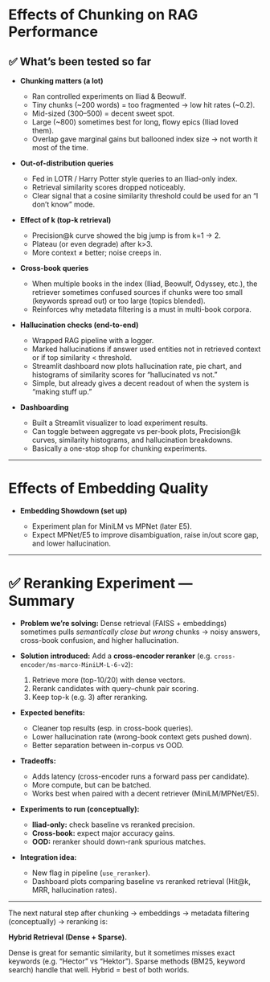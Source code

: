 # Effects of Chunking on RAG Performance

## ✅ What’s been tested so far

* **Chunking matters (a lot)**

  * Ran controlled experiments on Iliad & Beowulf.
  * Tiny chunks (~200 words) = too fragmented → low hit rates (~0.2).
  * Mid-sized (300–500) = decent sweet spot.
  * Large (~800) sometimes best for long, flowy epics (Iliad loved them).
  * Overlap gave marginal gains but ballooned index size → not worth it most of the time.

* **Out-of-distribution queries**

  * Fed in LOTR / Harry Potter style queries to an Iliad-only index.
  * Retrieval similarity scores dropped noticeably.
  * Clear signal that a cosine similarity threshold could be used for an “I don’t know” mode.

* **Effect of k (top-k retrieval)**

  * Precision@k curve showed the big jump is from k=1 → 2.
  * Plateau (or even degrade) after k>3.
  * More context ≠ better; noise creeps in.

* **Cross-book queries**

  * When multiple books in the index (Iliad, Beowulf, Odyssey, etc.), the retriever sometimes confused sources if chunks were too small (keywords spread out) or too large (topics blended).
  * Reinforces why metadata filtering is a must in multi-book corpora.

* **Hallucination checks (end-to-end)**

  * Wrapped RAG pipeline with a logger.
  * Marked hallucinations if answer used entities not in retrieved context or if top similarity < threshold.
  * Streamlit dashboard now plots hallucination rate, pie chart, and histograms of similarity scores for “hallucinated vs not.”
  * Simple, but already gives a decent readout of when the system is “making stuff up.”

* **Dashboarding**

  * Built a Streamlit visualizer to load experiment results.
  * Can toggle between aggregate vs per-book plots, Precision@k curves, similarity histograms, and hallucination breakdowns.
  * Basically a one-stop shop for chunking experiments.

---

# Effects of Embedding Quality

* **Embedding Showdown (set up)**

  * Experiment plan for MiniLM vs MPNet (later E5).
  * Expect MPNet/E5 to improve disambiguation, raise in/out score gap, and lower hallucination.

---

# ✅ Reranking Experiment — Summary

* **Problem we’re solving:**
  Dense retrieval (FAISS + embeddings) sometimes pulls *semantically close but wrong* chunks → noisy answers, cross-book confusion, and higher hallucination.

* **Solution introduced:**
  Add a **cross-encoder reranker** (e.g. `cross-encoder/ms-marco-MiniLM-L-6-v2`):

  1. Retrieve more (top-10/20) with dense vectors.
  2. Rerank candidates with query–chunk pair scoring.
  3. Keep top-k (e.g. 3) after reranking.

* **Expected benefits:**

  * Cleaner top results (esp. in cross-book queries).
  * Lower hallucination rate (wrong-book context gets pushed down).
  * Better separation between in-corpus vs OOD.

* **Tradeoffs:**

  * Adds latency (cross-encoder runs a forward pass per candidate).
  * More compute, but can be batched.
  * Works best when paired with a decent retriever (MiniLM/MPNet/E5).

* **Experiments to run (conceptually):**

  * **Iliad-only:** check baseline vs reranked precision.
  * **Cross-book:** expect major accuracy gains.
  * **OOD:** reranker should down-rank spurious matches.

* **Integration idea:**

  * New flag in pipeline (`use_reranker`).
  * Dashboard plots comparing baseline vs reranked retrieval (Hit@k, MRR, hallucination rates).

---

The next natural step after chunking → embeddings → metadata filtering (conceptually) → reranking is:

**Hybrid Retrieval (Dense + Sparse).**

Dense is great for semantic similarity, but it sometimes misses exact keywords (e.g. “Hector” vs “Hektor”). Sparse methods (BM25, keyword search) handle that well. Hybrid = best of both worlds.


